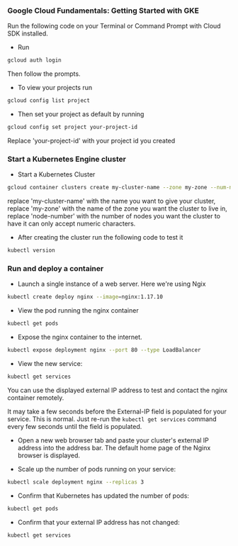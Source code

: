 ### Google Cloud Fundamentals: Getting Started with GKE


Run the following code on your Terminal or Command Prompt with Cloud SDK installed.

* Run
```bash
gcloud auth login 
```
Then follow the prompts.

* To view your projects run
```bash
gcloud config list project
```

* Then set your project as default by running
```bash
gcloud config set project your-project-id
```
Replace 'your-project-id' with your project id you created

### Start a Kubernetes Engine cluster

* Start a Kubernetes Cluster
```bash
gcloud container clusters create my-cluster-name --zone my-zone --num-nodes node-number
```
replace 'my-cluster-name' with the name you want to give your cluster, replace 'my-zone' with the name of the zone you want the cluster to live in, replace 'node-number' with the number of nodes you want the cluster to have it can only accept numeric characters.

* After creating the cluster run the following code to test it
```bash
kubectl version
```

### Run and deploy a container

* Launch a single instance of a web server. Here we're using Ngix
```bash
kubectl create deploy nginx --image=nginx:1.17.10
```

* View the pod running the nginx container
```bash
kubectl get pods
```

* Expose the nginx container to the internet.
```bash
kubectl expose deployment nginx --port 80 --type LoadBalancer
```

* View the new service:
```bash
kubectl get services
```
You can use the displayed external IP address to test and contact the nginx container remotely.

It may take a few seconds before the External-IP field is populated for your service. This is normal. Just re-run the ```kubectl get services``` command every few seconds until the field is populated.

* Open a new web browser tab and paste your cluster's external IP address into the address bar. The default home page of the Nginx browser is displayed.

* Scale up the number of pods running on your service:
```bash
kubectl scale deployment nginx --replicas 3
```

* Confirm that Kubernetes has updated the number of pods:
```bash
kubectl get pods
```

* Confirm that your external IP address has not changed:
```bash
kubectl get services
```

